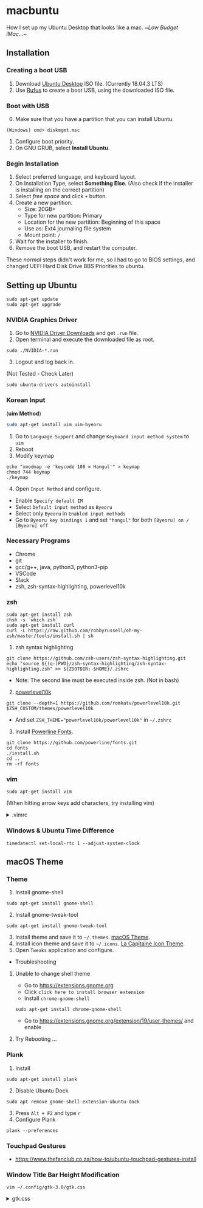 # macbuntu
How I set up my Ubuntu Desktop that looks like a mac. ~_Low Budget iMac..._~

## Installation

### Creating a boot USB
1. Download [Ubuntu Desktop](https://ubuntu.com/download/desktop) ISO file. (Currently 18.04.3 LTS)
2. Use [Rufus](https://rufus.ie/) to create a boot USB, using the downloaded ISO file.

### Boot with USB
0. Make sure that you have a partition that you can install Ubuntu.
```
(Windows) cmd> diskmgmt.msc
```

1. Configure boot priority.
2. On GNU GRUB, select **Install Ubuntu**.

### Begin Installation
1. Select preferred language, and keyboard layout.
2. On Installation Type, select **Something Else**. (Also check if the installer is installing on the correct partition)
3. Select _free space_ and click `+` button.
4. Create a new partition.
    - Size: 20GB+
    - Type for new partition: Primary
    - Location for the new partition: Beginning of this space
    - Use as: Ext4 journaling file system
    - Mount point: `/`
5. Wait for the installer to finish.
6. Remove the boot USB, and restart the computer.

These _normal_ steps didn't work for me, so I had to go to BIOS settings, and changed UEFI Hard Disk Drive BBS Priorities to ubuntu.

## Setting up Ubuntu
```
sudo apt-get update
sudo apt-get upgrade
```
### NVIDIA Graphics Driver
1. Go to [NVIDIA Driver Downloads](https://www.nvidia.co.kr/Download/index.aspx?lang=kr#) and get `.run` file.
2. Open terminal and execute the downloaded file as root.
```
sudo ./NVIDIA-*.run
```
3. Logout and log back in.

(Not Tested - Check Later)
```
sudo ubuntu-drivers autoinstall
```

### Korean Input
(**uim Method**)

```bash
sudo apt-get install uim uim-byeoru
```

1. Go to `Language Support` and change `Keyboard input method system` to `uim`
1. Reboot
1. Modify keymap
  ```
  echo "xmodmap -e 'keycode 108 = Hangul'" > keymap
  chmod 744 keymap
  ./keymap
  ```
4. Open `Input Method` and configure.
  - Enable `Specify default IM`
  - Select `Default input method` as `Byeoru`
  - Select only `Byeoru` in `Enabled input methods`
  - Go to `Byeoru key bindings 1` and set `"hangul"` for both `[Byeoru] on / [Byeoru] off`

### Necessary Programs
- Chrome
- git
- gcc/g++, java, python3, python3-pip
- VSCode
- Slack
- zsh, zsh-syntax-highlighting, powerlevel10k

### zsh
```
sudo apt-get install zsh
chsh -s `which zsh`
sudo apt-get install curl
curl -L https://raw.github.com/robbyrussell/oh-my-zsh/master/tools/install.sh | sh
```
1. zsh syntax highlighting
```
git clone https://github.com/zsh-users/zsh-syntax-highlighting.git
echo "source ${(q-)PWD}/zsh-syntax-highlighting/zsh-syntax-highlighting.zsh" >> ${ZDOTDIR:-$HOME}/.zshrc
```
- Note: The second line must be executed inside zsh. (Not in bash)

2. [powerlevel10k](https://github.com/romkatv/powerlevel10k)
```
git clone --depth=1 https://github.com/romkatv/powerlevel10k.git $ZSH_CUSTOM/themes/powerlevel10k
```
- And set `ZSH_THEME="powerlevel10k/powerlevel10k"` in `~/.zshrc`

3. Install [Powerline Fonts](https://github.com/powerline/fonts).

```
git clone https://github.com/powerline/fonts.git
cd fonts
./install.sh
cd ..
rm -rf fonts
```

### vim
```
sudo apt-get install vim
```
(When hitting arrow keys add characters,  try installing vim)
<details>
<summary>.vimrc</summary>
<pre>
set number
set ai
set si
set cindent
set shiftwidth=4
set tabstop=4
set ignorecase
set hlsearch
set nocompatible
set fileencodings=utf-8,euc-kr
set fencs=ucs-bom,utf-8,euc-kr
set bs=indent,eol,start
set ruler
set title
set showmatch
set wmnu
syntax on
filetype indent on
set mouse=a
</pre>
</details>

### Windows & Ubuntu Time Difference
```
timedatectl set-local-rtc 1 --adjust-system-clock
```

## macOS Theme
### Theme
1. Install gnome-shell
```
sudo apt-get install gnome-shell
```
2. Install gnome-tweak-tool
```
sudo apt-get install gnome-tweak-tool
```
3. Install theme and save it to `~/.themes`. [macOS Theme](https://github.com/B00merang-Project/macOS.git).
4. Install icon theme and save it to `~/.icons`. [La Capitaine Icon Theme](https://github.com/keeferrourke/la-capitaine-icon-theme).
5. Open `Tweaks` application and configure.

- Troubleshooting
1. Unable to change shell theme
   - Go to https://extensions.gnome.org
   - Click `click here to install browser extension`
   - Install `chrome-gnome-shell`
   ```
   sudo apt-get install chrome-gnome-shell
   ```
   - Go to https://extensions.gnome.org/extension/19/user-themes/ and enable
   
2. Try Rebooting ...

### Plank
1. Install
```
sudo apt-get install plank
```
2. Disable Ubuntu Dock
```
sudo apt remove gnome-shell-extension-ubuntu-dock
```
3. Press `Alt + F2` and type `r`
4. Configure Plank
```
plank --preferences
```

### Touchpad Gestures
- https://www.thefanclub.co.za/how-to/ubuntu-touchpad-gestures-install

### Window Title Bar Height Modification

```
vim ~/.config/gtk-3.0/gtk.css 
```
<details>
<summary>gtk.css</summary>
<pre>
/* shrink headerbars (don't forget semicolons after each property) */
headerbar {
    min-height: 0px;
    padding-left: 5px; /* same as childrens vertical margins for nicer proportions */
    padding-right: 5px;
	padding-top: 0px;
	padding-bottom: 0px;
	background-color: #2d2d2d;
}

headerbar entry,
headerbar spinbutton,
headerbar button,
headerbar separator {
    margin-top: 0px; /* same as headerbar side padding for nicer proportions */
    margin-bottom: 0px;
}

/* shrink ssd titlebars */
.default-decoration {
    min-height: 0; /* let the entry and button drive the titlebar size */
    padding: 0px;
    background-color: #2d2d2d;
}

.default-decoration .titlebutton {
    min-height: 0px; /* tweak these two props to reduce button size */
    min-width: 0px;
}

window.ssd headerbar.titlebar {
    padding: 5px;
    min-height: 0;
}

window.ssd headerbar.titlebar button.titlebutton {
    padding: 5px;
    min-height: 0;
}

</pre>
</details>


